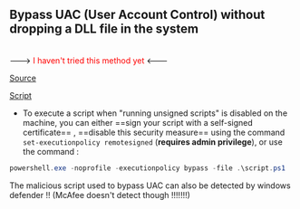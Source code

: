 ## Bypass UAC (User Account Control) without dropping a DLL file in the system

<br>
---> <span style='color:red;'>I haven't tried this method yet</span> <---

[Source](https://enigma0x3.net/2016/08/15/fileless-uac-bypass-using-eventvwr-exe-and-registry-hijacking/)

[Script](https://github.com/enigma0x3/Misc-PowerShell-Stuff/blob/master/Invoke-EventVwrBypass.ps1)

- To execute a script when "running unsigned scripts" is disabled on the machine, you can either ==sign your script with a self-signed certificate== , ==disable this security measure== using the command ``` set-executionpolicy remotesigned ``` (**requires admin privilege**), or use the command :
```powershell
powershell.exe -noprofile -executionpolicy bypass -file .\script.ps1
```

The malicious script used to bypass UAC can also be detected by windows defender !!
(McAfee doesn't detect though !!!!!!!)